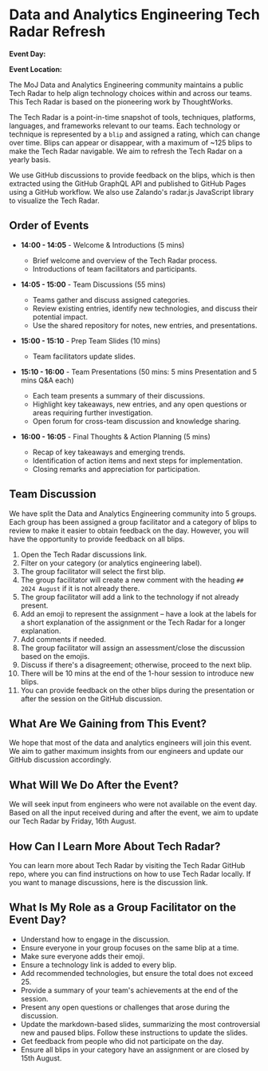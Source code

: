 # Data and Analytics Engineering Tech Radar Refresh

**Event Day:** 

**Event Location:**

The MoJ Data and Analytics Engineering community maintains a public Tech Radar to help align technology choices within and across our teams. This Tech Radar is based on the pioneering work by ThoughtWorks.

The Tech Radar is a point-in-time snapshot of tools, techniques, platforms, languages, and frameworks relevant to our teams. Each technology or technique is represented by a `blip` and assigned a rating, which can change over time. Blips can appear or disappear, with a maximum of ~125 blips to make the Tech Radar navigable. We aim to refresh the Tech Radar on a yearly basis.

We use GitHub discussions to provide feedback on the blips, which is then extracted using the GitHub GraphQL API and published to GitHub Pages using a GitHub workflow. We also use Zalando's radar.js JavaScript library to visualize the Tech Radar.

## Order of Events

- **14:00 - 14:05** - Welcome & Introductions (5 mins)  
  - Brief welcome and overview of the Tech Radar process.  
  - Introductions of team facilitators and participants.  

- **14:05 - 15:00** - Team Discussions (55 mins)  
  - Teams gather and discuss assigned categories.  
  - Review existing entries, identify new technologies, and discuss their potential impact.  
  - Use the shared repository for notes, new entries, and presentations.  

- **15:00 - 15:10** - Prep Team Slides (10 mins)  
  - Team facilitators update slides.  

- **15:10 - 16:00** - Team Presentations (50 mins: 5 mins Presentation and 5 mins Q&A each)  
  - Each team presents a summary of their discussions.  
  - Highlight key takeaways, new entries, and any open questions or areas requiring further investigation.  
  - Open forum for cross-team discussion and knowledge sharing.  

- **16:00 - 16:05** - Final Thoughts & Action Planning (5 mins)  
  - Recap of key takeaways and emerging trends.  
  - Identification of action items and next steps for implementation.  
  - Closing remarks and appreciation for participation.

## Team Discussion

We have split the Data and Analytics Engineering community into 5 groups. Each group has been assigned a group facilitator and a category of blips to review to make it easier to obtain feedback on the day. However, you will have the opportunity to provide feedback on all blips.

1. Open the Tech Radar discussions link.
2. Filter on your category (or analytics engineering label).
3. The group facilitator will select the first blip.
4. The group facilitator will create a new comment with the heading `## 2024 August` if it is not already there.
5. The group facilitator will add a link to the technology if not already present.
6. Add an emoji to represent the assignment – have a look at the labels for a short explanation of the assignment or the Tech Radar for a longer explanation.
7. Add comments if needed.
8. The group facilitator will assign an assessment/close the discussion based on the emojis.
9. Discuss if there's a disagreement; otherwise, proceed to the next blip.
10. There will be 10 mins at the end of the 1-hour session to introduce new blips.
11. You can provide feedback on the other blips during the presentation or after the session on the GitHub discussion.

## What Are We Gaining from This Event?

We hope that most of the data and analytics engineers will join this event. We aim to gather maximum insights from our engineers and update our GitHub discussion accordingly.

## What Will We Do After the Event?

We will seek input from engineers who were not available on the event day. Based on all the input received during and after the event, we aim to update our Tech Radar by Friday, 16th August.

## How Can I Learn More About Tech Radar?

You can learn more about Tech Radar by visiting the Tech Radar GitHub repo, where you can find instructions on how to use Tech Radar locally. If you want to manage discussions, here is the discussion link.

## What Is My Role as a Group Facilitator on the Event Day?

- Understand how to engage in the discussion.
- Ensure everyone in your group focuses on the same blip at a time.
- Make sure everyone adds their emoji.
- Ensure a technology link is added to every blip.
- Add recommended technologies, but ensure the total does not exceed 25.
- Provide a summary of your team's achievements at the end of the session.
- Present any open questions or challenges that arose during the discussion.
- Update the markdown-based slides, summarizing the most controversial new and paused blips. Follow these instructions to update the slides.
- Get feedback from people who did not participate on the day.
- Ensure all blips in your category have an assignment or are closed by 15th August.
